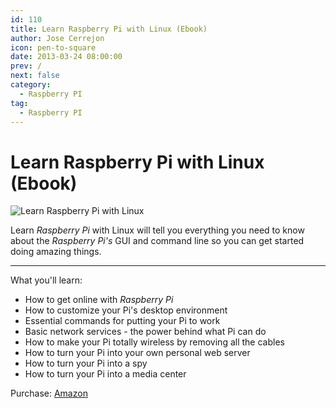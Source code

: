 ```yaml
---
id: 110
title: Learn Raspberry Pi with Linux (Ebook)
author: Jose Cerrejon
icon: pen-to-square
date: 2013-03-24 08:00:00
prev: /
next: false
category:
  - Raspberry PI
tag:
  - Raspberry PI
---
```


# Learn Raspberry Pi with Linux (Ebook)

![Learn Raspberry Pi with Linux](/images/learnrwl.jpg)

Learn *Raspberry Pi* with Linux will tell you everything you need to know about the *Raspberry Pi's* GUI and command line so you can get started doing amazing things.

- - -
What you'll learn:

* How to get online with *Raspberry Pi*
* How to customize your Pi's desktop environment
* Essential commands for putting your Pi to work
* Basic network services - the power behind what Pi can do
* How to make your Pi totally wireless by removing all the cables
* How to turn your Pi into your own personal web server
* How to turn your Pi into a spy
* How to turn your Pi into a media center

Purchase: [Amazon](http://www.amazon.es/Learn-Raspberry-Pi-Linux-Apress/dp/1430248211)